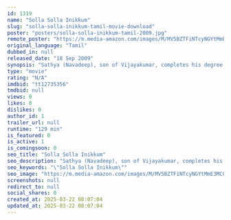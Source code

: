 ```yaml
---
id: 1319
name: "Solla Solla Inikkum"
slug: "solla-solla-inikkum-tamil-movie-download"
poster: "posters/solla-solla-inikkum-tamil-2009.jpg"
remote_poster: "https://m.media-amazon.com/images/M/MV5BZTFiNTcyNGYtMmE3MC00NTBkLWFhNzMtNjgwMTI0YTkxYTIwXkEyXkFqcGdeQXVyODEzOTQwNTY@._V1_SX300.jpg"
original_language: "Tamil"
dubbed_in: null
released_date: "18 Sep 2009"
synopsis: "Sathya (Navadeep), son of Vijayakumar, completes his degree and spends time with friends Guru (Abhinay), Sathyan (Sathyan) among others. Life goes uncomplicated until he meets Saara (Anjali). What starts as friendship develops int..."
type: "movie"
rating: "N/A"
imdbid: "tt12735356"
tmdbid: null
views: 0
likes: 0
dislikes: 0
author_id: 1
trailer_url: null
runtime: "129 min"
is_featured: 0
is_active: 1
is_comingsoon: 0
seo_title: "Solla Solla Inikkum"
seo_description: "Sathya (Navadeep), son of Vijayakumar, completes his degree and spends time with friends Guru (Abhinay), Sathyan (Sathyan) among others. Life goes uncomplicated until he meets Saara (Anjali). What starts as friendship develops int..."
seo_keywords: "\"Solla Solla Inikkum\""
seo_image: "https://m.media-amazon.com/images/M/MV5BZTFiNTcyNGYtMmE3MC00NTBkLWFhNzMtNjgwMTI0YTkxYTIwXkEyXkFqcGdeQXVyODEzOTQwNTY@._V1_SX300.jpg"
screenshots: null
redirect_to: null
social_shares: 0
created_at: 2025-03-22 08:07:04
updated_at: 2025-03-22 08:07:04
---
```


